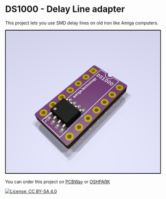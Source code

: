 # DS1000 - Delay Line adapter

This project lets you use SMD delay lines on old iron like Amiga computers.

![Delay Line Adapter](DS1000.png)

You can order this project on [PCBWay](https://www.pcbway.com/project/shareproject/DS1000_Delay_Line_Adapter.html) or [OSHPARK](https://oshpark.com/shared_projects/ab2PLkCQ)

[![License: CC BY-SA 4.0](https://img.shields.io/badge/License-CC%20BY--SA%204.0-lightgrey.svg)](https://creativecommons.org/licenses/by-sa/4.0/)

